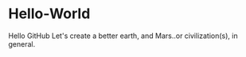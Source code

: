 # Hello-World

Hello GitHub
Let's create a better earth, and Mars..or civilization(s), in general.

